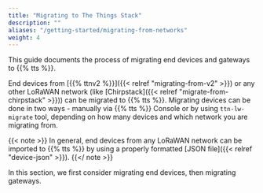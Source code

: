 ```yaml
---
title: "Migrating to The Things Stack"
description: ""
aliases: "/getting-started/migrating-from-networks"
weight: 4
---
```


This guide documents the process of migrating end devices and gateways to {{% tts %}}.

<!--more-->

End devices from [{{% ttnv2 %}}]({{< relref "migrating-from-v2" >}}) or any other LoRaWAN network (like [Chirpstack]({{< relref "migrate-from-chirpstack" >}})) can be migrated to {{% tts %}}. Migrating devices can be done in two ways - manually via {{% tts %}} Console or by using `ttn-lw-migrate` tool, depending on how many devices and which network you are migrating from.

{{< note >}} In general, end devices from any LoRaWAN network can be imported to {{% tts %}} by using a properly formatted [JSON file]({{< relref "device-json" >}}). {{</ note >}}

In this section, we first consider migrating end devices, then migrating gateways.
